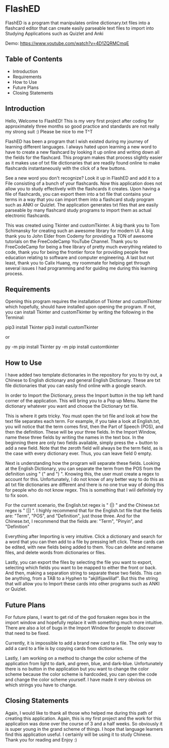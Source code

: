 # FlashED
FlashED is a program that manipulates online dictionary.txt files into a flashcard editor that can create easily parseable text files to import into Studying Applications such as Quizlet and Anki

Demo: https://www.youtube.com/watch?v=4D1ZQRMCmqE

## Table of Contents

- Introduction
- Requirements
- How to Use
- Future Plans
- Closing Statements


## Introduction

Hello, Welcome to FlashED! This is my very first project after coding for approximately three months so good practice
and standards are not really my strong suit :) Please be nice to me T^T

FlashED has been a program that I wish existed during my journey of learning different languages. I always hated upon
learning a new word to have to create a new flashcard by looking it up online and writing down all the fields for the 
flashcard. This program makes that process slightly easier as it makes use of txt file dictionaries that are readily
found online to make flashcards instantaneously with the click of a few buttons. 

See a new word you don't recognize? Look it up in FlashED and add it to a File consisting of a bunch of your flashcards.
Now this application does not allow you to study effectively with the flashcards it creates. Upon having a file of
flashcards, you can export them into a txt file that contains your terms in a way that you can import them into a flashcard
study program such as ANKI or Quizlet. The application generates txt files that are easily parseable by many flashcard
study programs to import them as actual electronic flashcards.

This was created using Tkinter and customTkinter. A big thank you to Tom Schimansky for creating such an awesome library
for modern UI. A big thank you to John Elder from Codemy for providing a TON of awesome tutorials on the FreeCodeCamp
YouTube Channel. Thank you to FreeCodeCamp for being a free library of pretty much everything related to code, thank you
for being the frontier force for providing people free education relating to software and computer engineering. A last but
not least, thank you to Calix Huang, my roommate for helping get through several issues I had programming and for guiding 
me during this learning process.


## Requirements

Opening this program requires the installation of Tkinter and customTkinter which hopefully, should have installed upon 
opening the program. If not, you can install Tkinter and customTkinter by writing the following in the Terminal:

pip3 install Tkinter
pip3 install customTkinter

or 

py -m pip install Tkinter
py -m pip install customtkinter


## How to Use

I have added two template dictionaries in the repository for you to try out, a Chinese to English dictionary and general
English Dictionary. These are txt file dictionaries that you can easily find online with a google search. 

In order to Import the Dictionary, press the Import button in the top left hand corner of the application. This will 
bring you to a Pop up Menu. Name the dictionary whatever you want and choose the Dictionary txt file.

This is where it gets tricky. You must open the txt file and look at how the text file separates each term. For example,
if you take a look at English.txt, you will notice that the term comes first, then the Part of Speech (POS), and then the 
definition. These will be your three fields. In the Import Window, name these three fields by writing the names in the 
text box. In the beginning there are only two fields available, simply press the + button to add a new field. Note that 
the zeroth field will always be the term field, as is the case with every dictionary ever. Thus, you can leave field 0 
empty.

Next is understanding how the program will separate these fields. Looking at the English Dictionary, you can separate the
term from the POS from the definition using " (" and ") ". Knowing this, the user must create a regex to account for this. 
Unfortunately, I do not know of any better way to do this as all txt file dictionaries are different and there is no one
true way of doing this for people who do not know regex. This is something that I wiil definitely try to fix soon. 

For the current scenario, the English.txt regex is " \(|\) " and the Chinese.txt regex is " \[|\] ". I highly recommend 
that for the English.txt file that the fields are: "Term", "POS", and "Definition", just those three. And for the 
Chinese.txt, I recommend that the fields are: "Term", "Pinyin", and "Definition"

Everything after Importing is very intuitive. Click a dictionary and search for a word that you can then add to a file by
pressing left click. These cards can be edited, with new fields being added to them. You can delete and rename files, and 
delete words from dictionaries or files. 

Lastly, you can export the files by selecting the file you want to export, selecting which fields you want to be mapped to 
either the front or back. And then, making a separation string to separate these two fields. This can be anything, from a 
TAB to a Hyphen to "akjlifijawliliaf". But this the string that will allow you to Import these cards into other programs 
such as ANKI or Quizlet.


## Future Plans

For future plans, I want to get rid of the god forsaken regex box in the import window and hopefully replace it with 
something much more intuitive. There are also a lot of bugs in the Import Window for people to discover that need to be
fixed. 

Currently, it is impossible to add a brand new card to a file. The only way to add a card to a file is by copying cards
from dictionaries.

Lastly, I am working on a method to change the color scheme of the application from light to dark, and green, blue, and
dark-blue. Unfortunately there is no button in the application but you want to change the color scheme because the color
scheme is hardcoded, you can open the code and change the color scheme yourself. I have made it very obvious on which 
strings you have to change. 


## Closing Statements

Again, I would like to thank all those who helped me during this path of creating this application. Again, this is my first
project and the work for this application was done over the course of 3 and a half weeks. So obviously it is super young in
the grand scheme of things. I hope that language learners find this application useful. I certainly will be using it to 
study Chinese. Thank you for reading and Enjoy :)







